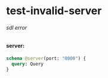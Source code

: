 # test-invalid-server

###### sdl error

#### server:

```graphql
schema @server(port: "8000") {
  query: Query
}
```

